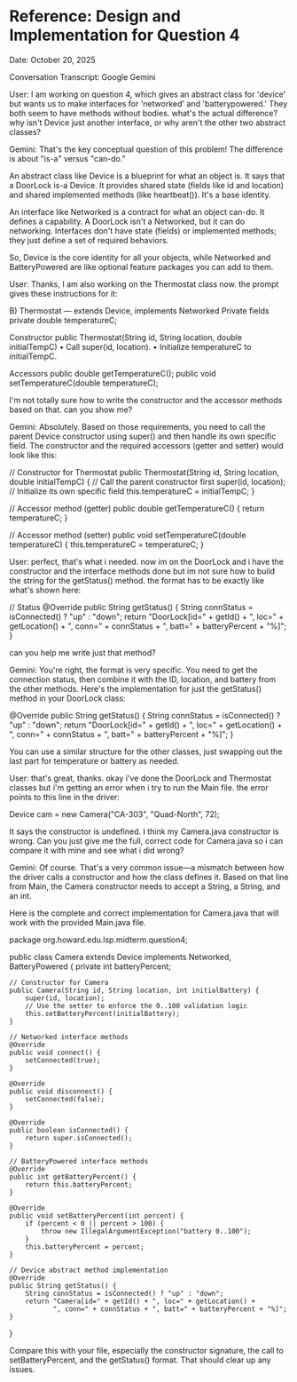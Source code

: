 # Reference: Design and Implementation for Question 4

Date: October 20, 2025

Conversation Transcript: Google Gemini

User: I am working on question 4, which gives an abstract class for 'device' but wants us to make interfaces for 'networked' and 'batterypowered.' They both seem to have methods without bodies. what's the actual difference? why isn't Device just another interface, or why aren't the other two abstract classes?

Gemini:
That's the key conceptual question of this problem! The difference is about "is-a" versus "can-do."

An abstract class like Device is a blueprint for what an object is. It says that a DoorLock is-a Device. It provides shared state (fields like id and location) and shared implemented methods (like heartbeat()). It's a base identity.

An interface like Networked is a contract for what an object can-do. It defines a capability. A DoorLock isn't a Networked, but it can do networking. Interfaces don't have state (fields) or implemented methods; they just define a set of required behaviors.

So, Device is the core identity for all your objects, while Networked and BatteryPowered are like optional feature packages you can add to them.

User:
Thanks, I am also working on the Thermostat class now. the prompt gives these instructions for it:

B) Thermostat — extends Device, implements Networked
Private fields
private double temperatureC;

Constructor
public Thermostat(String id, String location, double initialTempC)
•	Call super(id, location).
•	Initialize temperatureC to initialTempC.

Accessors
public double getTemperatureC();
public void setTemperatureC(double temperatureC);

I'm not totally sure how to write the constructor and the accessor methods based on that. can you show me?

Gemini:
Absolutely. Based on those requirements, you need to call the parent Device constructor using super() and then handle its own specific field. The constructor and the required accessors (getter and setter) would look like this:

// Constructor for Thermostat
public Thermostat(String id, String location, double initialTempC) {
    // Call the parent constructor first
    super(id, location);
    // Initialize its own specific field
    this.temperatureC = initialTempC;
}

// Accessor method (getter)
public double getTemperatureC() {
    return temperatureC;
}

// Accessor method (setter)
public void setTemperatureC(double temperatureC) {
    this.temperatureC = temperatureC;
}


User:
perfect, that's what i needed. now im on the DoorLock and i have the constructor and the interface methods done but im not sure how to build the string for the getStatus() method. the format has to be exactly like what's shown here:

// Status
@Override public String getStatus() {
String connStatus = isConnected() ? "up" : "down";
return "DoorLock[id=" + getId() + ", loc=" + getLocation() + ", conn=" + connStatus + ", batt=" + batteryPercent + "%]";
}

can you help me write just that method?

Gemini:
You're right, the format is very specific. You need to get the connection status, then combine it with the ID, location, and battery from the other methods. Here's the implementation for just the getStatus() method in your DoorLock class:

@Override
public String getStatus() {
    String connStatus = isConnected() ? "up" : "down";
    return "DoorLock[id=" + getId() + ", loc=" + getLocation() +
           ", conn=" + connStatus + ", batt=" + batteryPercent + "%]";
}


You can use a similar structure for the other classes, just swapping out the last part for temperature or battery as needed.

User:
that's great, thanks. okay i've done the DoorLock and Thermostat classes but i'm getting an error when i try to run the Main file. the error points to this line in the driver:

Device cam = new Camera("CA-303", "Quad-North", 72);

It says the constructor is undefined. I think my Camera.java constructor is wrong. Can you just give me the full, correct code for Camera.java so i can compare it with mine and see what i did wrong?

Gemini:
Of course. That's a very common issue—a mismatch between how the driver calls a constructor and how the class defines it. Based on that line from Main, the Camera constructor needs to accept a String, a String, and an int.

Here is the complete and correct implementation for Camera.java that will work with the provided Main.java file.

package org.howard.edu.lsp.midterm.question4;

public class Camera extends Device implements Networked, BatteryPowered {
    private int batteryPercent;

    // Constructor for Camera
    public Camera(String id, String location, int initialBattery) {
        super(id, location);
        // Use the setter to enforce the 0..100 validation logic
        this.setBatteryPercent(initialBattery);
    }

    // Networked interface methods
    @Override
    public void connect() {
        setConnected(true);
    }

    @Override
    public void disconnect() {
        setConnected(false);
    }

    @Override
    public boolean isConnected() {
        return super.isConnected();
    }

    // BatteryPowered interface methods
    @Override
    public int getBatteryPercent() {
        return this.batteryPercent;
    }

    @Override
    public void setBatteryPercent(int percent) {
        if (percent < 0 || percent > 100) {
            throw new IllegalArgumentException("battery 0..100");
        }
        this.batteryPercent = percent;
    }

    // Device abstract method implementation
    @Override
    public String getStatus() {
        String connStatus = isConnected() ? "up" : "down";
        return "Camera[id=" + getId() + ", loc=" + getLocation() +
               ", conn=" + connStatus + ", batt=" + batteryPercent + "%]";
    }
}


Compare this with your file, especially the constructor signature, the call to setBatteryPercent, and the getStatus() format. That should clear up any issues.